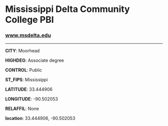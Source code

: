 # Mississippi Delta Community College PBI
### www.msdelta.edu
---
**CITY**: Moorhead

**HIGHDEG**: Associate degree

**CONTROL**: Public

**ST_FIPS**: Mississippi

**LATITUDE**: 33.444906

**LONGITUDE**: -90.502053

**RELAFFIL**: None

**location**: 33.444906, -90.502053